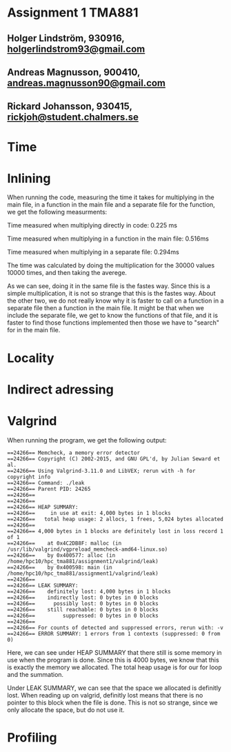 # Assignment 1 TMA881
## Holger Lindström, 930916, holgerlindstrom93@gmail.com
## Andreas Magnusson, 900410, andreas.magnusson90@gmail.com
## Rickard Johansson, 930415, rickjoh@student.chalmers.se

# Time

# Inlining

When running the code, measuring the time it takes for multiplying in the main file, in a function in the main file and a separate file for the function, we get the following measurments:

Time measured when multiplying directly in code: 0.225 ms

Time measured when multiplying in a function in the main file: 0.516ms

Time measured when multiplying in a separate file: 0.294ms

The time was calculated by doing the multiplication for the 30000 values 10000 times, and then taking the averege.

As we can see, doing it in the same file is the fastes way. Since this is a simple multiplication, it is not so strange that this is the fastes way. About the other two, we do not really know why it is faster to call on a function in a separate file then a function in the main file. It might be that when we include the separate file, we get to know the functions of that file, and it is faster to find those functions implemented then those we have to "search" for in the main file.

# Locality

# Indirect adressing

# Valgrind

When running the program, we get the following output:
```
==24266== Memcheck, a memory error detector
==24266== Copyright (C) 2002-2015, and GNU GPL'd, by Julian Seward et al.
==24266== Using Valgrind-3.11.0 and LibVEX; rerun with -h for copyright info
==24266== Command: ./leak
==24266== Parent PID: 24265
==24266==
==24266==
==24266== HEAP SUMMARY:
==24266==     in use at exit: 4,000 bytes in 1 blocks
==24266==   total heap usage: 2 allocs, 1 frees, 5,024 bytes allocated
==24266==
==24266== 4,000 bytes in 1 blocks are definitely lost in loss record 1 of 1
==24266==    at 0x4C2DB8F: malloc (in /usr/lib/valgrind/vgpreload_memcheck-amd64-linux.so)
==24266==    by 0x400577: alloc (in /home/hpc10/hpc_tma881/assignment1/valgrind/leak)
==24266==    by 0x400598: main (in /home/hpc10/hpc_tma881/assignment1/valgrind/leak)
==24266==
==24266== LEAK SUMMARY:
==24266==    definitely lost: 4,000 bytes in 1 blocks
==24266==    indirectly lost: 0 bytes in 0 blocks
==24266==      possibly lost: 0 bytes in 0 blocks
==24266==    still reachable: 0 bytes in 0 blocks
==24266==         suppressed: 0 bytes in 0 blocks
==24266==
==24266== For counts of detected and suppressed errors, rerun with: -v
==24266== ERROR SUMMARY: 1 errors from 1 contexts (suppressed: 0 from 0)
```

Here, we can see under HEAP SUMMARY that there still is some memory in use when the program is done. Since this is 4000 bytes, we know that this is exactly the memory we allocated. The total heap usage is for our for loop and the summation.

Under LEAK SUMMARY, we can see that the space we allocated is definitly lost. When reading up on valgrid, definitly lost means that there is no pointer to this block when the file is done. This is not so strange, since we only allocate the space, but do not use it.

# Profiling
